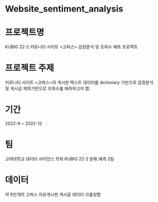 # Website_sentiment_analysis

# 프로젝트명

KUBIG 22-2 커뮤니티 사이트 <고파스> 감정분석 및 조회수 예측 프로젝트

# 프로젝트 주제

커뮤니티 사이트 <고파스>의 게시판 텍스트 데이터를 dictionary 기반으로 감정분석 및 게시글 제목기반으로 조회수를 예측하고자 함.

# 기간

2022-9 ~ 2022-12

# 팀

고려대학교 데이터 사이언스 학회 KUBIG 22-2 분류,예측 2팀
  
# 데이터
  
약 6만개의 고파스 자유게시판 게시글 데이터 크롤링함
